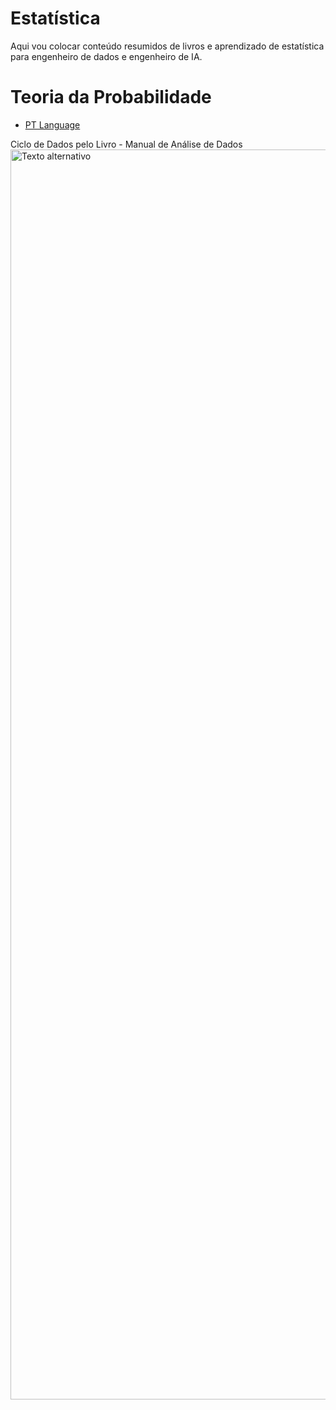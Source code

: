 # Estatística
Aqui vou colocar conteúdo resumidos de livros e aprendizado de estatística para engenheiro de dados e engenheiro de IA.

# Teoria da Probabilidade
- [PT Language](https://pt.wikipedia.org/wiki/Teoria_das_probabilidades)

 Ciclo de Dados pelo Livro - Manual de Análise de Dados
<img src="assets/ciclo_de_dados.png" alt="Texto alternativo" width="2000">

 
